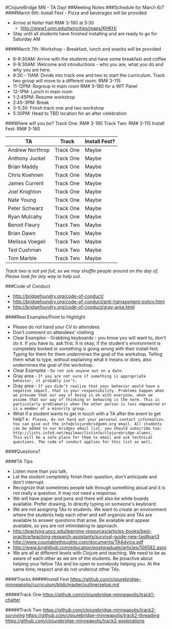 #ClojureBridge MN - TA Day!
##Meeting Notes
###Schedule for March 6/7
####March 6th: Install Fest - Pizza and beverages will be provided
* Arrive at Keller Hall RM# 3-180 at 5:30
    - http://www1.umn.edu/twincities/maps/KHKH/
* Stay until all students have finished installing and are ready to go for Saturday AM

####March 7th: Workshop - Breakfast, lunch and snacks will be provided
* 8-8:30AM: Arrive with the students and have some breakfast and coffee
* 9-9:30AM: Welcome and introductions - who you are, what you do and why you are here.
* 9:30 - 11AM: Divide into track one and two to start the curriculum. Track two group will move to a different room: RM# 3-115
* 11-12PM: Regroup in main room RM# 3-180 for a WIT Panel
* 12-1PM: Lunch in main room
* 1-2:45PM: Resume workshop
* 2:45-3PM: Break
* 3-5:30: Finish track one and two workshop
* 5:30PM: Head to TBD location for an after celebration

###Where will you be?
Track One: RM# 3-180
Track Two: RM# 3-115
Install Fest: RM# 3-180

| TA              | Track       | Install Fest? |
| ----------------| ----------- | ------------- |
| Andrew Northrop | Track One   | Maybe         |
| Anthony Juckel  | Track One   | Maybe         |
| Brian Maddy     | Track One   | Maybe         |
| Chris Koehnen   | Track One   | Maybe         |
| James Current   | Track One   | Maybe         |
| Joel Knighton   | Track One   | Maybe         |
| Nate Young      | Track One   | Maybe         |
| Peter Schwarz   | Track One   | Maybe         |
| Ryan Mulcahy    | Track One   | Maybe         |
| Benoit Fleury   | Track Two   | Maybe         |
| Brian Dawn      | Track Two   | Maybe         |
| Melissa Voegeli | Track Two   | Maybe         |
| Ted Cushman     | Track Two   | Maybe         |
| Tom Marble      | Track Two   | Maybe         |

_Track two is not yet full, so we may shuffle people around on the day of. Please look for any way to help out._

###Code of Conduct
+ http://bridgefoundry.org/code-of-conduct/
+ http://bridgefoundry.org/code-of-conduct/anti-harrassment-policy.html
+ http://bridgefoundry.org/code-of-conduct/gray-area.html

####Real Examples/Point to Highlight
+ Please do not hand your CV to attendees
+ Don't comment on attendees' clothing
+ Clear Examples - Grabbing keyboards - you know you will want to, don't do it. If you have to, ask first. It is okay, if the student's environment is completely borked or something is going wrong with their install fest. Typing for them for them undermines the goal of the workshop. Telling them what to type, without explaining what it means or does, also undermines the goal of the workshop.
+ Clear Examples - ```Do not ask anyone out on a date.```
+ Gray area - ```If you are not sure if something is appropriate behavior, it probably isn’t.```
+ Gray area - ```If you didn’t realize that your behavior would have a negative impact, that is your responsibility. Problems happen when we presume that our way of being is ok with everyone, when we assume that our way of thinking or behaving is the norm. This is particularly problematic when the other person is less empowered or is a member of a minority group.```
+ What if a student wants to get in touch with a TA after the event to get help? ```A: Please, do not hand out your personal contact information. You can give out the info@clojurebridgemn.org email.
All students can be added to our bridges email list, you should subscribe too: http://lists.info9.net/mailman/listinfo/clojurebridge-alumni.  
This will be a safe place for them to email and ask technical questions. The code of conduct applies for this list as well.``` 

####Questions?

####TA Tips
+ Listen more than you talk.
+ Let the student completely finish their question, don't anticipate and don't interrupt.
+ Recognize that sometimes people talk through something aloud and it is not really a question. It may not need a response.
+ We will have paper and pens and there will also be white boards available. Prefer drawing, to directly typing on someone's keyboard.
+ We are not assigning TAs to students. We want to create an environment where the students help each other and self organize and TAs are available to answer questions that arise. Be available and appear available, so you are not intimidating to approach.
+ http://teaching.uncc.edu/learning-resources/articles-books/best-practice/teaching-research-assistants/survival-guide-new-tas#part3
+ http://www.countablethoughts.com/documents/TAAdvice.pdf
+ http://www.brighthub.com/education/postgraduate/articles/106582.aspx
+ We are all at different levels with Clojure and teaching. We need to be as aware of each other as we are of the students. Be proactive about helping your fellow TAs and be open to somebody helping you. At the same time, respect and do not undercut other TAs.

####Tracks
#####Install Fest
https://github.com/clojurebridge-minneapolis/curriculum/blob/master/outline/setup.md

#####Track One
https://github.com/clojurebridge-minneapolis/track1-chatter

#####Track Two
https://github.com/clojurebridge-minneapolis/track2-surviving
https://github.com/clojurebridge-minneapolis/track2-threading
https://github.com/clojurebridge-minneapolis/track2-explorations

